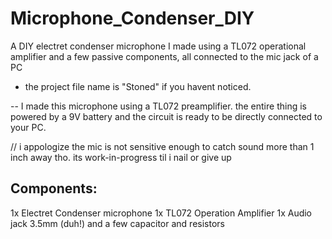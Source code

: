 # Microphone_Condenser_DIY
A DIY electret condenser microphone I made using a TL072 operational amplifier and a few passive components, all connected to the mic jack of a PC
- the project file name is "Stoned" if you havent noticed.


-- I made this microphone using a TL072 preamplifier. the entire thing is powered by a 9V battery and the circuit is ready to be directly connected to your PC.

// i appologize the mic is not sensitive enough to catch sound more than 1 inch away tho. its work-in-progress til i nail or give up

## Components:
1x Electret Condenser microphone
1x TL072 Operation Amplifier
1x Audio jack 3.5mm (duh!)
and a few capacitor and resistors

